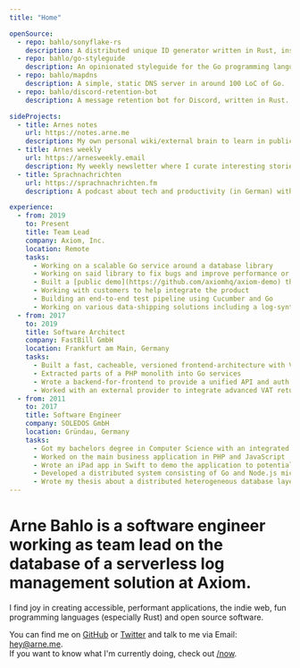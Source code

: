 ```yaml
---
title: "Home"

openSource:
  - repo: bahlo/sonyflake-rs
    description: A distributed unique ID generator written in Rust, inspired by Twitter's Snowflake.
  - repo: bahlo/go-styleguide
    description: An opinionated styleguide for the Go programming language.
  - repo: bahlo/mapdns
    description: A simple, static DNS server in around 100 LoC of Go.
  - repo: bahlo/discord-retention-bot
    description: A message retention bot for Discord, written in Rust.

sideProjects:
  - title: Arnes notes
    url: https://notes.arne.me
    description: My own personal wiki/external brain to learn in public.
  - title: Arnes weekly
    url: https://arnesweekly.email
    description: My weekly newsletter where I curate interesting stories from all over the web.
  - title: Sprachnachrichten
    url: https://sprachnachrichten.fm
    description: A podcast about tech and productivity (in German) with my good friend and co-host [Jan](https://fruechtl.me).

experience:
  - from: 2019
    to: Present
    title: Team Lead
    company: Axiom, Inc.
    location: Remote
    tasks:
      - Working on a scalable Go service around a database library
      - Working on said library to fix bugs and improve performance or scalability
      - Built a [public demo](https://github.com/axiomhq/axiom-demo) that can be run locally to get a feeling for the product quickly
      - Working with customers to help integrate the product
      - Building an end-to-end test pipeline using Cucumber and Go
      - Working on various data-shipping solutions including a log-synthesizer, Hacker New and GitHub events
  - from: 2017
    to: 2019
    title: Software Architect
    company: FastBill GmbH
    location: Frankfurt am Main, Germany
    tasks:
      - Built a fast, cacheable, versioned frontend-architecture with Vue, AWS CloudFront and AWS Lambda@Edge
      - Extracted parts of a PHP monolith into Go services
      - Wrote a backend-for-frontend to provide a unified API and auth for the frontend
      - Worked with an external provider to integrate advanced VAT return into a Go service
  - from: 2011
    to: 2017
    title: Software Engineer
    company: SOLEDOS GmbH
    location: Gründau, Germany
    tasks:
      - Got my bachelors degree in Computer Science with an integrated degree program
      - Worked on the main business application in PHP and JavaScript
      - Wrote an iPad app in Swift to demo the application to potential customers
      - Developed a distributed system consisting of Go and Node.js microservices
      - Wrote my thesis about a distributed heterogeneous database layer
---
```


# Arne Bahlo is a software engineer working as team lead on the database of a serverless log management solution at Axiom.

I find joy in creating accessible, performant applications, the indie web, fun
programming languages (especially Rust) and open source software.

You can find me on [GitHub](https://github.com/bahlo) or
[Twitter](https://twitter.com/arnebahlo) and talk to me via Email: <hey@arne.me>.  
If you want to know what I'm currently doing, check out [/now](/now).
